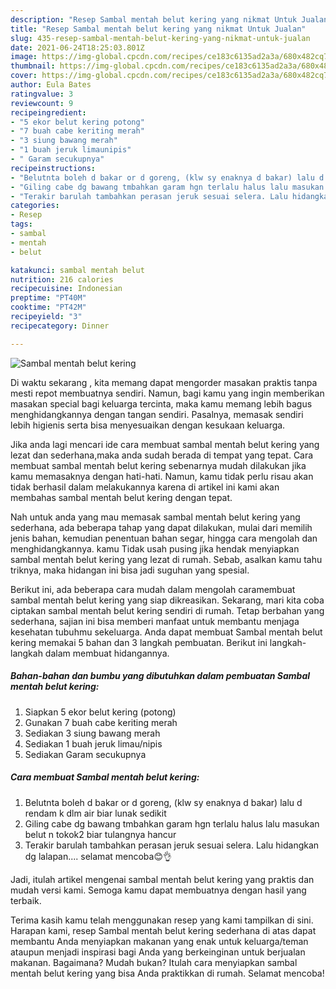 ```yaml
---
description: "Resep Sambal mentah belut kering yang nikmat Untuk Jualan"
title: "Resep Sambal mentah belut kering yang nikmat Untuk Jualan"
slug: 435-resep-sambal-mentah-belut-kering-yang-nikmat-untuk-jualan
date: 2021-06-24T18:25:03.801Z
image: https://img-global.cpcdn.com/recipes/ce183c6135ad2a3a/680x482cq70/sambal-mentah-belut-kering-foto-resep-utama.jpg
thumbnail: https://img-global.cpcdn.com/recipes/ce183c6135ad2a3a/680x482cq70/sambal-mentah-belut-kering-foto-resep-utama.jpg
cover: https://img-global.cpcdn.com/recipes/ce183c6135ad2a3a/680x482cq70/sambal-mentah-belut-kering-foto-resep-utama.jpg
author: Eula Bates
ratingvalue: 3
reviewcount: 9
recipeingredient:
- "5 ekor belut kering potong"
- "7 buah cabe keriting merah"
- "3 siung bawang merah"
- "1 buah jeruk limaunipis"
- " Garam secukupnya"
recipeinstructions:
- "Belutnta boleh d bakar or d goreng, (klw sy enaknya d bakar) lalu d rendam k dlm air biar lunak sedikit"
- "Giling cabe dg bawang tmbahkan garam hgn terlalu halus lalu masukan belut n tokok2 biar tulangnya hancur"
- "Terakir barulah tambahkan perasan jeruk sesuai selera. Lalu hidangkan dg lalapan.... selamat mencoba😊👌"
categories:
- Resep
tags:
- sambal
- mentah
- belut

katakunci: sambal mentah belut 
nutrition: 216 calories
recipecuisine: Indonesian
preptime: "PT40M"
cooktime: "PT42M"
recipeyield: "3"
recipecategory: Dinner

---
```



![Sambal mentah belut kering](https://img-global.cpcdn.com/recipes/ce183c6135ad2a3a/680x482cq70/sambal-mentah-belut-kering-foto-resep-utama.jpg)

Di waktu  sekarang , kita memang dapat mengorder masakan praktis tanpa mesti repot membuatnya sendiri. Namun, bagi kamu yang ingin memberikan masakan special bagi keluarga tercinta, maka kamu memang lebih bagus menghidangkannya dengan tangan sendiri. Pasalnya, memasak sendiri lebih higienis serta bisa menyesuaikan dengan kesukaan keluarga.

Jika anda lagi mencari ide cara membuat sambal mentah belut kering yang lezat dan sederhana,maka anda sudah berada di tempat yang tepat. Cara membuat sambal mentah belut kering  sebenarnya mudah dilakukan jika kamu memasaknya dengan hati-hati. Namun, kamu tidak perlu risau akan tidak berhasil dalam melakukannya 
karena di artikel ini kami akan membahas sambal mentah belut kering dengan tepat.  



Nah untuk anda yang mau memasak sambal mentah belut kering yang sederhana, ada beberapa tahap yang dapat dilakukan, mulai dari memilih jenis bahan, kemudian penentuan bahan segar, hingga cara mengolah dan menghidangkannya. kamu Tidak usah pusing jika hendak menyiapkan sambal mentah belut kering yang lezat di rumah. Sebab, asalkan kamu  tahu triknya, maka hidangan ini bisa jadi suguhan yang spesial.

Berikut ini, ada beberapa cara mudah dalam mengolah caramembuat sambal mentah belut kering yang siap dikreasikan. Sekarang, mari kita coba ciptakan sambal mentah belut kering sendiri di rumah. Tetap berbahan yang sederhana, sajian ini bisa memberi manfaat untuk membantu menjaga kesehatan tubuhmu sekeluarga. Anda dapat membuat Sambal mentah belut kering memakai 5 bahan dan 3 langkah pembuatan. Berikut ini langkah-langkah dalam membuat hidangannya.

<!--inarticleads1-->

##### Bahan-bahan dan bumbu yang dibutuhkan dalam pembuatan Sambal mentah belut kering:

1. Siapkan 5 ekor belut kering (potong)
1. Gunakan 7 buah cabe keriting merah
1. Sediakan 3 siung bawang merah
1. Sediakan 1 buah jeruk limau/nipis
1. Sediakan  Garam secukupnya




<!--inarticleads2-->

##### Cara membuat Sambal mentah belut kering:

1. Belutnta boleh d bakar or d goreng, (klw sy enaknya d bakar) lalu d rendam k dlm air biar lunak sedikit
1. Giling cabe dg bawang tmbahkan garam hgn terlalu halus lalu masukan belut n tokok2 biar tulangnya hancur
1. Terakir barulah tambahkan perasan jeruk sesuai selera. Lalu hidangkan dg lalapan.... selamat mencoba😊👌




Jadi, itulah artikel mengenai  sambal mentah belut kering  yang praktis dan mudah versi kami. Semoga kamu dapat membuatnya dengan hasil yang terbaik. 

Terima kasih kamu telah menggunakan resep yang kami tampilkan di sini. Harapan kami, resep  Sambal mentah belut kering sederhana di atas dapat membantu Anda menyiapkan makanan yang enak untuk keluarga/teman ataupun menjadi inspirasi bagi Anda yang berkeinginan untuk berjualan makanan. Bagaimana? Mudah bukan? Itulah cara menyiapkan sambal mentah belut kering yang bisa Anda praktikkan di rumah. Selamat mencoba!


